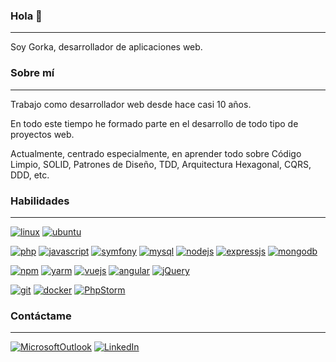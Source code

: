 ### Hola 👋

---------------------------------------

Soy Gorka, desarrollador de aplicaciones web.

### Sobre mí

---------------------------------------

Trabajo como desarrollador web desde hace casi 10 años.

En todo este tiempo he formado parte en el desarrollo de todo tipo de proyectos web.

Actualmente, centrado especialmente, en aprender todo sobre Código Limpio, SOLID, Patrones de Diseño, TDD, Arquitectura Hexagonal, CQRS, DDD, etc. 


### Habilidades

---------------------------------------
[![linux](https://img.shields.io/badge/Linux-FCC624?style=for-the-badge&logo=linux&logoColor=black)]()
[![ubuntu](https://img.shields.io/badge/Ubuntu-E95420?style=for-the-badge&logo=ubuntu&logoColor=white)]()

[![php](https://img.shields.io/badge/PHP-777BB4?style=for-the-badge&logo=php&logoColor=white)]()
[![javascript](https://img.shields.io/badge/JavaScript-323330?style=for-the-badge&logo=javascript&logoColor=F7DF1E)]()
[![symfony](https://img.shields.io/badge/Symfony-000000?style=for-the-badge&logo=Symfony&logoColor=white)]()
[![mysql](https://img.shields.io/badge/MySQL-005C84?style=for-the-badge&logo=mysql&logoColor=white)]()
[![nodejs](https://img.shields.io/badge/Node.js-339933?style=for-the-badge&logo=nodedotjs&logoColor=white)]()
[![expressjs](https://img.shields.io/badge/Express.js-000000?style=for-the-badge&logo=express&logoColor=white)]()
[![mongodb](https://img.shields.io/badge/MongoDB-white?style=for-the-badge&logo=mongodb&logoColor=4EA94B)]()

[![npm](https://img.shields.io/badge/npm-CB3837?style=for-the-badge&logo=npm&logoColor=white)]()
[![yarm](https://img.shields.io/badge/Yarn-2C8EBB?style=for-the-badge&logo=yarn&logoColor=white)]()
[![vuejs](https://img.shields.io/badge/Vue.js-35495E?style=for-the-badge&logo=vuedotjs&logoColor=4FC08D)]()
[![angular](https://img.shields.io/badge/Angular-DD0031?style=for-the-badge&logo=angular&logoColor=white)]()
[![jQuery](https://img.shields.io/badge/jQuery-0769AD?style=for-the-badge&logo=jquery&logoColor=white)]()


[![git](https://img.shields.io/badge/Git-F05032?style=for-the-badge&logo=git&logoColor=white)]()
[![docker](https://img.shields.io/badge/Docker-2CA5E0?style=for-the-badge&logo=docker&logoColor=white)]()
[![PhpStorm](http://img.shields.io/badge/-PHPStorm-181717?style=for-the-badge&logo=phpstorm&logoColor=white)]()

### Contáctame

---------------------------------------

[![MicrosoftOutlook](https://img.shields.io/badge/Microsoft_Outlook-0078D4?style=for-the-badge&logo=microsoft-outlook&logoColor=white)](mailto:gogalo@hotmail.com)
[![LinkedIn](https://img.shields.io/badge/LinkedIn-0077B5?style=for-the-badge&logo=linkedin&logoColor=white)](https://www.linkedin.com/in/gorka-garcia-lorenzo-65511431/)


